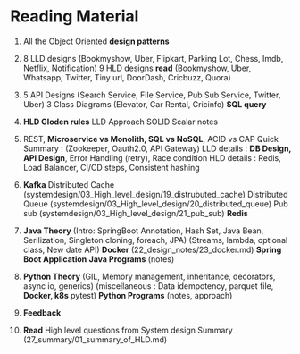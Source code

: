 # Reading Material

1. All the Object Oriented **design patterns**

2. 8 LLD designs (Bookmyshow, Uber, Flipkart, Parking Lot, Chess, Imdb, Netflix, Notification)
   9 HLD designs **read** (Bookmyshow, Uber, Whatsapp, Twitter, Tiny url, DoorDash, Cricbuzz, Quora)

3. 5 API Designs (Search Service, File Service, Pub Sub Service, Twitter, Uber)
   3 Class Diagrams (Elevator, Car Rental, Cricinfo)
   **SQL query**

4. **HLD Gloden rules**
   LLD Approach
   SOLID Scalar notes

5. REST, **Microservice vs Monolith, SQL vs NoSQL**, ACID vs CAP
   Quick Summary : (Zookeeper, Oauth2.0, API Gateway)
   LLD details : **DB Design, API Design**, Error Handling (retry), Race condition
   HLD details : Redis, Load Balancer, CI/CD steps, Consistent hashing

6. **Kafka**
   Distributed Cache (systemdesign/03_High_level_design/19_distrubuted_cache)
   Distributed Queue (systemdesign/03_High_level_design/20_distributed_queue)
   Pub sub           (systemdesign/03_High_level_design/21_pub_sub)
   **Redis**

7. **Java Theory** 
   (Intro: SpringBoot Annotation, Hash Set, Java Bean, Serilization, Singleton cloning, foreach, JPA)
   (Streams, lambda, optional class, New date API)
   **Docker** (22_design_notes/23_docker.md)
   **Spring Boot Application**
   **Java Programs** (notes)
   
8. **Python Theory**
   (GIL, Memory management, inheritance, decorators, async io, generics)
   (miscellaneous : Data idempotency, parquet file, **Docker, k8s** pytest)
   **Python Programs** (notes, approach)

9. **Feedback**

10. **Read** High level questions from System design
    Summary (27_summary/01_summary_of_HLD.md)
